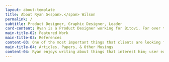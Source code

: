 ```yaml
---
layout: about-template
title: About Ryan G<span>.</span> Wilson
permalink: /
subtitle: Product Designer, Graphic Designer, Leader
card-content: Ryan is a Product Designer working for Bitovi. For over twenty years Ryan has been creating products with the user in mind. His passions are in the User Experience Process - research, understanding the user, developing product requirements, creating mockups and building prototypes, and iterating through documentation. He aims to understand and empathize with the needs, wants, and limitations of end-users to help create a better experience for that end-user.
main-title-02: Featured Work
main-title-03: References
content-03: One of the most important things that clients are looking for is trustworthyness. 'Can this person know what they are doing and can do the work that they are saying they can?'. Ryan has found that the best way to show ability and trust is through the voices of people he has worked with in the past.
main-title-04: Articles, Papers, & Other Musings
content-04: Ryan enjoys writing about things that interest him; user experience, graphic design, animation, etc.
---
```

